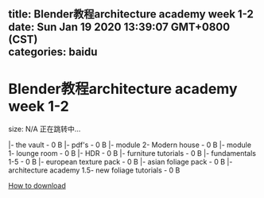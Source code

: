 
title: Blender教程architecture academy week 1-2
date: Sun Jan 19 2020 13:39:07 GMT+0800 (CST)    
categories: baidu
---

# Blender教程architecture academy week 1-2
size: N/A
 正在跳转中...
 
|- the vault - 0 B
|- pdf's - 0 B
|- module 2- Modern house - 0 B
|- module 1- lounge room - 0 B
|- HDR - 0 B
|- furniture tutorials - 0 B
|- fundamentals 1-5 - 0 B
|- european texture pack - 0 B
|- asian foliage pack - 0 B
|- architecture academy 1.5- new foliage tutorials - 0 B

[How to download](https://bpcam.bemobtrk.com/go/2ceec3aa-1ca2-46d6-b9ff-aaa5c184517c?jno=5265)